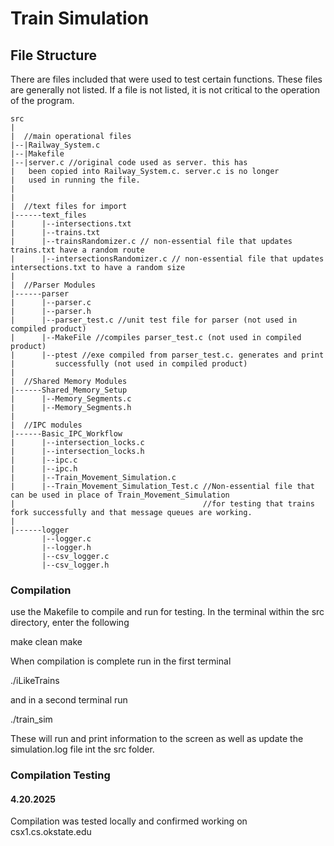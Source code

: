 # Train Simulation
## File Structure
There are files included that were used to test certain functions. These files are generally not listed. If a file is not listed, it is not critical to the operation of the program.
```
src
|
|  //main operational files
|--|Railway_System.c
|--|Makefile
|--|server.c //original code used as server. this has 
|   been copied into Railway_System.c. server.c is no longer
|   used in running the file.
|
|
|  //text files for import
|------text_files
|      |--intersections.txt
|      |--trains.txt
|      |--trainsRandomizer.c // non-essential file that updates trains.txt have a random route
|      |--intersectionsRandomizer.c // non-essential file that updates intersections.txt to have a random size
|
|  //Parser Modules
|------parser
|      |--parser.c
|      |--parser.h
|      |--parser_test.c //unit test file for parser (not used in compiled product)
|      |--MakeFile //compiles parser_test.c (not used in compiled product)
|      |--ptest //exe compiled from parser_test.c. generates and print
|         successfully (not used in compiled product)
|
|  //Shared Memory Modules 
|------Shared_Memory_Setup
|      |--Memory_Segments.c
|      |--Memory_Segments.h
|
|  //IPC modules
|------Basic_IPC_Workflow
|      |--intersection_locks.c
|      |--intersection_locks.h
|      |--ipc.c
|      |--ipc.h
|      |--Train_Movement_Simulation.c
|      |--Train_Movement_Simulation_Test.c //Non-essential file that can be used in place of Train_Movement_Simulation 
|                                          //for testing that trains fork successfully and that message queues are working.
|
|------logger
       |--logger.c
       |--logger.h
       |--csv_logger.c
       |--csv_logger.h

```


### Compilation
use the Makefile to compile and run for testing. In the terminal within the src directory, enter the following


make clean
make

When compilation is complete run in the first terminal

./iLikeTrains

and in a second terminal run

./train_sim

These will run and print information to the screen as well as update the simulation.log file int the src folder.

### Compilation Testing
#### 4.20.2025
Compilation was tested locally and confirmed working on csx1.cs.okstate.edu